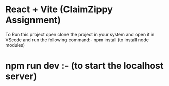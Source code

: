 # React + Vite (ClaimZippy Assignment) 

To Run this project open clone the project in your system and open it in VScode and run the following command:- npm install (to install node modules) 
# npm run dev :- (to start the localhost server) 

